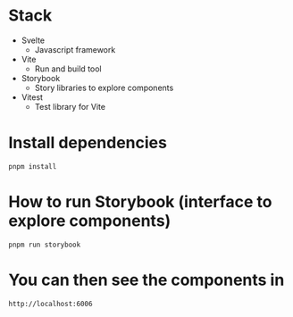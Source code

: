 # Stack

- Svelte
  - Javascript framework
- Vite
  - Run and build tool
- Storybook
  - Story libraries to explore components
- Vitest
  - Test library for Vite

# Install dependencies

    pnpm install

# How to run Storybook (interface to explore components)

    pnpm run storybook

# You can then see the components in

    http://localhost:6006
